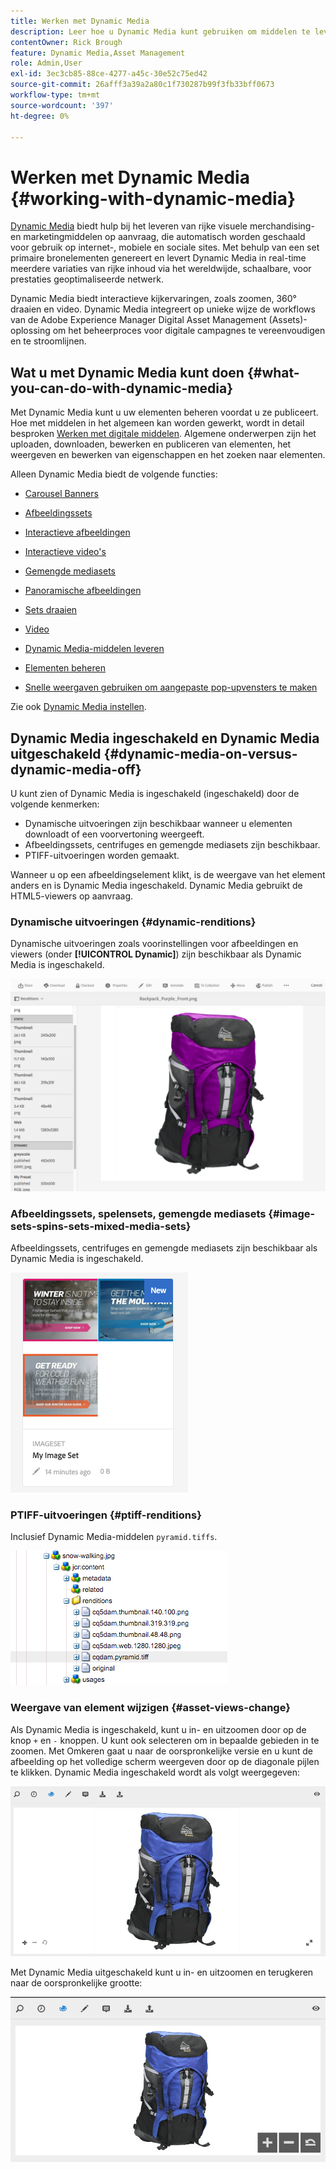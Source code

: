 ```yaml
---
title: Werken met Dynamic Media
description: Leer hoe u Dynamic Media kunt gebruiken om middelen te leveren voor gebruik op internet, mobiele apparaten en sociale sites.
contentOwner: Rick Brough
feature: Dynamic Media,Asset Management
role: Admin,User
exl-id: 3ec3cb85-88ce-4277-a45c-30e52c75ed42
source-git-commit: 26afff3a39a2a80c1f730287b99f3fb33bff0673
workflow-type: tm+mt
source-wordcount: '397'
ht-degree: 0%

---
```


# Werken met Dynamic Media {#working-with-dynamic-media}

[Dynamic Media](https://business.adobe.com/products/experience-manager/assets/dynamic-media.html) biedt hulp bij het leveren van rijke visuele merchandising- en marketingmiddelen op aanvraag, die automatisch worden geschaald voor gebruik op internet-, mobiele en sociale sites. Met behulp van een set primaire bronelementen genereert en levert Dynamic Media in real-time meerdere variaties van rijke inhoud via het wereldwijde, schaalbare, voor prestaties geoptimaliseerde netwerk.

Dynamic Media biedt interactieve kijkervaringen, zoals zoomen, 360° draaien en video. Dynamic Media integreert op unieke wijze de workflows van de Adobe Experience Manager Digital Asset Management (Assets)-oplossing om het beheerproces voor digitale campagnes te vereenvoudigen en te stroomlijnen.

<!-- >[!NOTE]
>
>A Community article is available on [Working with Adobe Experience Manager and Dynamic Media](https://helpx.adobe.com/experience-manager/using/aem_dynamic_media.html). -->

## Wat u met Dynamic Media kunt doen {#what-you-can-do-with-dynamic-media}

Met Dynamic Media kunt u uw elementen beheren voordat u ze publiceert. Hoe met middelen in het algemeen kan worden gewerkt, wordt in detail besproken [Werken met digitale middelen](/help/assets/manage-digital-assets.md). Algemene onderwerpen zijn het uploaden, downloaden, bewerken en publiceren van elementen, het weergeven en bewerken van eigenschappen en het zoeken naar elementen.

Alleen Dynamic Media biedt de volgende functies:

* [Carousel Banners](carousel-banners.md)
* [Afbeeldingssets](image-sets.md)
* [Interactieve afbeeldingen](interactive-images.md)
* [Interactieve video&#39;s](interactive-videos.md)
* [Gemengde mediasets](mixed-media-sets.md)
* [Panoramische afbeeldingen](panoramic-images.md)

* [Sets draaien](spin-sets.md)
* [Video](video.md)
* [Dynamic Media-middelen leveren](delivering-dynamic-media-assets.md)
* [Elementen beheren](managing-assets.md)
* [Snelle weergaven gebruiken om aangepaste pop-upvensters te maken](custom-pop-ups.md)

Zie ook [Dynamic Media instellen](administering-dynamic-media.md).

<!-- 

OBSOLETE UNTIL INTEGRATING SCENE7 TOPIC GETS A MAJOR UPDATE
>[!NOTE]
>
>To understand the differences between using Dynamic Media and integrating Dynamic Media Classic with AEM, see [Dynamic Media Classic integration versus Dynamic Media](/help/sites-cloud/administering/integrating-scene7.md#aem-scene-integration-versus-dynamic-media).

-->

## Dynamic Media ingeschakeld en Dynamic Media uitgeschakeld {#dynamic-media-on-versus-dynamic-media-off}

U kunt zien of Dynamic Media is ingeschakeld (ingeschakeld) door de volgende kenmerken:

* Dynamische uitvoeringen zijn beschikbaar wanneer u elementen downloadt of een voorvertoning weergeeft.
* Afbeeldingssets, centrifuges en gemengde mediasets zijn beschikbaar.
* PTIFF-uitvoeringen worden gemaakt.

Wanneer u op een afbeeldingselement klikt, is de weergave van het element anders en is Dynamic Media ingeschakeld. Dynamic Media gebruikt de HTML5-viewers op aanvraag.

### Dynamische uitvoeringen {#dynamic-renditions}

Dynamische uitvoeringen zoals voorinstellingen voor afbeeldingen en viewers (onder **[!UICONTROL Dynamic]**) zijn beschikbaar als Dynamic Media is ingeschakeld.

![chlimage_1-358](assets/chlimage_1-358.png)

### Afbeeldingssets, spelensets, gemengde mediasets {#image-sets-spins-sets-mixed-media-sets}

Afbeeldingssets, centrifuges en gemengde mediasets zijn beschikbaar als Dynamic Media is ingeschakeld.

![chlimage_1-359](assets/chlimage_1-359.png)

### PTIFF-uitvoeringen {#ptiff-renditions}

Inclusief Dynamic Media-middelen `pyramid.tiffs`.

![chlimage_1-360](assets/chlimage_1-360.png)

### Weergave van element wijzigen {#asset-views-change}

Als Dynamic Media is ingeschakeld, kunt u in- en uitzoomen door op de knop `+` en `-` knoppen. U kunt ook selecteren om in bepaalde gebieden in te zoomen. Met Omkeren gaat u naar de oorspronkelijke versie en u kunt de afbeelding op het volledige scherm weergeven door op de diagonale pijlen te klikken. Dynamic Media ingeschakeld wordt als volgt weergegeven:

![chlimage_1-361](assets/chlimage_1-361.png)

Met Dynamic Media uitgeschakeld kunt u in- en uitzoomen en terugkeren naar de oorspronkelijke grootte:

![chlimage_1-362](assets/chlimage_1-362.png)
